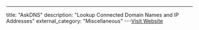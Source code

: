 ---
title: "AskDNS"
description: "Lookup Connected Domain Names and IP Addresses"
external_category: "Miscellaneous"
---[Visit Website](https://askdns.com/)

